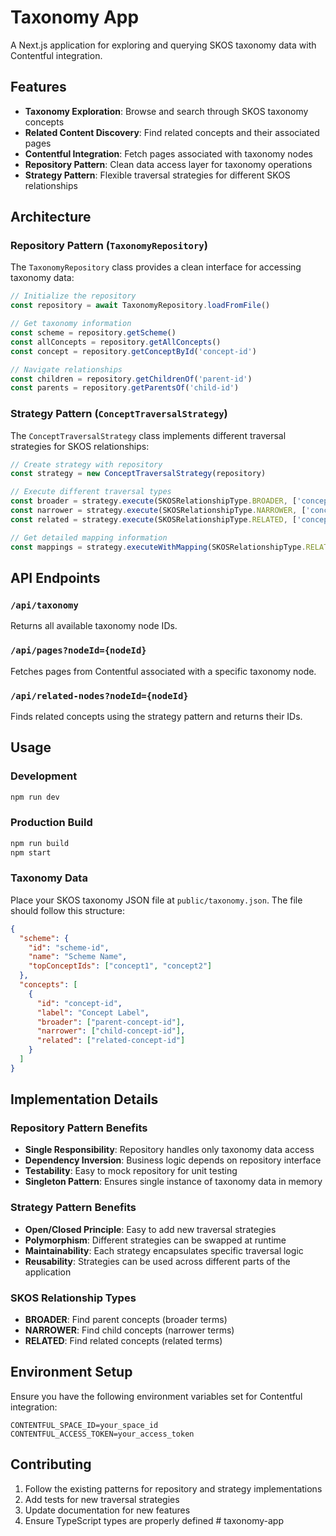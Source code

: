 # Taxonomy App

A Next.js application for exploring and querying SKOS taxonomy data with Contentful integration.

## Features

- **Taxonomy Exploration**: Browse and search through SKOS taxonomy concepts
- **Related Content Discovery**: Find related concepts and their associated pages
- **Contentful Integration**: Fetch pages associated with taxonomy nodes
- **Repository Pattern**: Clean data access layer for taxonomy operations
- **Strategy Pattern**: Flexible traversal strategies for different SKOS relationships

## Architecture

### Repository Pattern (`TaxonomyRepository`)

The `TaxonomyRepository` class provides a clean interface for accessing taxonomy data:

```typescript
// Initialize the repository
const repository = await TaxonomyRepository.loadFromFile()

// Get taxonomy information
const scheme = repository.getScheme()
const allConcepts = repository.getAllConcepts()
const concept = repository.getConceptById('concept-id')

// Navigate relationships
const children = repository.getChildrenOf('parent-id')
const parents = repository.getParentsOf('child-id')
```

### Strategy Pattern (`ConceptTraversalStrategy`)

The `ConceptTraversalStrategy` class implements different traversal strategies for SKOS relationships:

```typescript
// Create strategy with repository
const strategy = new ConceptTraversalStrategy(repository)

// Execute different traversal types
const broader = strategy.execute(SKOSRelationshipType.BROADER, ['concept-id'])
const narrower = strategy.execute(SKOSRelationshipType.NARROWER, ['concept-id'])
const related = strategy.execute(SKOSRelationshipType.RELATED, ['concept-id'])

// Get detailed mapping information
const mappings = strategy.executeWithMapping(SKOSRelationshipType.RELATED, ['concept-id'])
```

## API Endpoints

### `/api/taxonomy`
Returns all available taxonomy node IDs.

### `/api/pages?nodeId={nodeId}`
Fetches pages from Contentful associated with a specific taxonomy node.

### `/api/related-nodes?nodeId={nodeId}`
Finds related concepts using the strategy pattern and returns their IDs.

## Usage

### Development

```bash
npm run dev
```

### Production Build

```bash
npm run build
npm start
```

### Taxonomy Data

Place your SKOS taxonomy JSON file at `public/taxonomy.json`. The file should follow this structure:

```json
{
  "scheme": {
    "id": "scheme-id",
    "name": "Scheme Name",
    "topConceptIds": ["concept1", "concept2"]
  },
  "concepts": [
    {
      "id": "concept-id",
      "label": "Concept Label",
      "broader": ["parent-concept-id"],
      "narrower": ["child-concept-id"],
      "related": ["related-concept-id"]
    }
  ]
}
```

## Implementation Details

### Repository Pattern Benefits
- **Single Responsibility**: Repository handles only taxonomy data access
- **Dependency Inversion**: Business logic depends on repository interface
- **Testability**: Easy to mock repository for unit testing
- **Singleton Pattern**: Ensures single instance of taxonomy data in memory

### Strategy Pattern Benefits
- **Open/Closed Principle**: Easy to add new traversal strategies
- **Polymorphism**: Different strategies can be swapped at runtime
- **Maintainability**: Each strategy encapsulates specific traversal logic
- **Reusability**: Strategies can be used across different parts of the application

### SKOS Relationship Types
- **BROADER**: Find parent concepts (broader terms)
- **NARROWER**: Find child concepts (narrower terms)  
- **RELATED**: Find related concepts (related terms)

## Environment Setup

Ensure you have the following environment variables set for Contentful integration:

```env
CONTENTFUL_SPACE_ID=your_space_id
CONTENTFUL_ACCESS_TOKEN=your_access_token
```

## Contributing

1. Follow the existing patterns for repository and strategy implementations
2. Add tests for new traversal strategies
3. Update documentation for new features
4. Ensure TypeScript types are properly defined
#   t a x o n o m y - a p p  
 